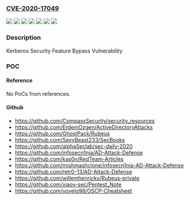### [CVE-2020-17049](https://cve.mitre.org/cgi-bin/cvename.cgi?name=CVE-2020-17049)
![](https://img.shields.io/static/v1?label=Product&message=Windows%20Server%2C%20version%201903%20(Server%20Core%20installation)&color=blue)
![](https://img.shields.io/static/v1?label=Product&message=Windows%20Server%2C%20version%201909%20(Server%20Core%20installation)&color=blue)
![](https://img.shields.io/static/v1?label=Product&message=Windows%20Server%2C%20version%202004%20(Server%20Core%20installation)&color=blue)
![](https://img.shields.io/static/v1?label=Product&message=Windows%20Server%2C%20version%2020H2%20(Server%20Core%20Installation)&color=blue)
![](https://img.shields.io/static/v1?label=Product&message=Windows%20Server&color=blue)
![](https://img.shields.io/static/v1?label=Version&message=n%2Fa&color=blue)
![](https://img.shields.io/static/v1?label=Vulnerability&message=Security%20Feature%20Bypass&color=brighgreen)

### Description

Kerberos Security Feature Bypass Vulnerability

### POC

#### Reference
No PoCs from references.

#### Github
- https://github.com/CompassSecurity/security_resources
- https://github.com/ErdemOzgen/ActiveDirectoryAttacks
- https://github.com/GhostPack/Rubeus
- https://github.com/SexyBeast233/SecBooks
- https://github.com/alphaSeclab/sec-daily-2020
- https://github.com/infosecn1nja/AD-Attack-Defense
- https://github.com/kas0n/RedTeam-Articles
- https://github.com/mishmashclone/infosecn1nja-AD-Attack-Defense
- https://github.com/retr0-13/AD-Attack-Defense
- https://github.com/willemhenrickx/Rubeus-private
- https://github.com/xiaoy-sec/Pentest_Note
- https://github.com/yovelo98/OSCP-Cheatsheet

